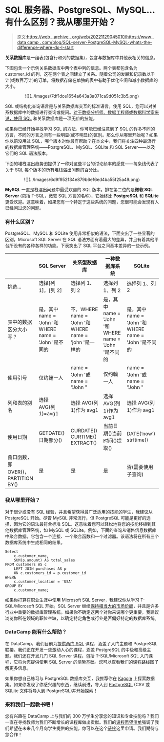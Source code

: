 # SQL 服务器、PostgreSQL、MySQL...有什么区别？我从哪里开始？

> 原文:[https://web . archive . org/web/20221129045010/https://www . data camp . com/blog/SQL-server-PostgreSQL-MySQL-whats-the-difference-where-do-I-start](https://web.archive.org/web/20221129045010/https://www.datacamp.com/blog/sql-server-postgresql-mysql-whats-the-difference-where-do-i-start)

**关系数据库**是一组表(包含行和列的数据集)，包含与数据库中其他表相关的信息。

下图包含一个示例关系数据库中两个表中列的信息。两个表都包含名为 customer_id 的列，这在两个表之间建立了关系。随着公司的发展和记录数以千计(或数百万计)的订单，将数据存储在单独的表中有助于优化空间和减小数据库的大小。

<center>![](../Images/7df1dce1654a643a3a071ca9d051c3b5.png)</center>

SQL 或结构化查询语言是与关系数据库交互的标准语言。使用 SQL，您可以对关系数据库中的数据进行查询或提问。[对于数据分析师、数据工程师或数据科学家来说，使用 SQL](https://web.archive.org/web/20221212193331/https://www.datacamp.com/learn/sql) 和关系数据库是一项无价的技能。

如果你已经开始寻找学习 SQL 的方法，你可能已经注意到了 SQL 的许多不同的方言，不同的方言之间有一些明显(或不明显)的区别。那么你从哪里开始呢？如果你以前没用过 SQL，哪个版本对你最有帮助？在本文中，我们将关注四种最流行的数据库管理系统——PostgreSQL、MySQL、SQLite 和 SQL Server——以及它们的 SQL 语法版本。

下面的堆栈溢出趋势图提供了一种对这些平台的讨论频率的感觉——每条线代表了关于 SQL 每个版本的所有堆栈溢出问题的百分比。

<center>![](../Images/6d9f952134e879b6ef6ed4ba55f25a49.png)</center>

**MySQL** 一直是栈溢出问题中最受欢迎的 SQL 版本。排在第二位的是**微软 SQL Server** (包括 T-SQL，微软 SQL 方言的名称)，它始终比 **PostgreSQL** 和 **SQLite** 更受欢迎。这意味着，如果您有一个特定于这些系统的问题，您很可能会发现有人已经问过您的问题。

### 有什么区别？

PostgreSQL、MySQL 和 SQLite 使用非常相似的语法，下面突出了一些显著的区别。Microsoft SQL Server 在 SQL 语法方面有着最大的差异，并且有着其他平台所没有的各种各样的功能。下表突出了 SQL 平台之间基本差异的一些示例。

|   | SQL Server | 关系型数据库 | 一种数据库系统 | SQLite |
| --- | --- | --- | --- | --- |
| 挑选... | 选择[列 1]，[列 2] | 选择列 1、列 2 | 选择列 1、列 2 | 选择列 1、列 2 |
| 表中的数据区分大小写？ | 是，其中 name = 'John '和 WHERE name = 'John '是不同的 | 不，WHERE name = 'John '和 WHERE name = 'john '是一样的 | 是，其中 name = 'John '和 WHERE name = 'John '是不同的 | 是，其中 name = 'John '和 WHERE name = 'John '是不同的 |
| 使用引号 | 仅约翰一人 | name = 'John '或 name = "John " | 仅约翰一人 | name = 'John '或 name = "John " |
| 列和表的别名 | 选择 AVG(列 1)=avg1 | 选择 AVG(列 1)作为 avg1 | 选择 AVG(列 1)作为 avg1 | 选择 AVG(列 1)作为 avg1 |
| 使用日期 | GETDATE()日期部分() | CURDATE() CURTIME() EXTRACT() | 当前日期()当前时间()提取() | DATE(‘now’) strftime() |
| 窗口函数，即 OVER()，PARTITION BY() | 是 | 是 | 是 | 否(需要使用子查询) |

### 我从哪里开始？

对于很少或没有 SQL 经验，并且希望获得最广泛适用的技能的学生，我建议从 PostgreSQL 开始。尽管 MySQL 非常流行，但 PostgreSQL 可能是更好的选择，因为它的语法最符合标准 SQL。这意味着您可以轻松地将您的技能移植到其他数据库管理系统，如 MySQL 或 SQLite。例如，下面的查询从销售信息数据库中聚合数据。它包含一个连接、一个聚合函数和一个过滤器。该语法将在所有三个数据库系统中生成相同的结果。

```
Select    
    c.customer_name,
    SUM(p.amount) AS total_sales
FROM customers AS c
    LEFT JOIN purchases AS p
    ON c.customers_id = p.customer_id
WHERE
    c.customer_location = 'USA'
GROUP BY
    c.customer_name; 
```

如果你打算在职业生涯中使用 Microsoft SQL Server，我建议你从学习 T-SQL/Microsoft SQL 开始。SQL Server 继续[保持相当大的市场份额](https://web.archive.org/web/20221212193331/https://insights.stackoverflow.com/survey/2018/#technology-databases)，并且是许多行业中重要的数据库管理系统。如果你不确定这两个对你来说哪个更重要，我建议浏览你所在领域的职位空缺，以确定特定角色或行业是否偏好特定的数据库系统。

### DataCamp 能有什么帮助？

在 DataCamp，我们目前为[提供两门 SQL](https://web.archive.org/web/20221212193331/https://www.datacamp.com/courses/tech:sql) 课程，涵盖了入门主题和 PostgreSQL 联接。我们正在开发一些激动人心的课程，涵盖 PostgreSQL 的中级和高级主题。我们还在开发几门 SQL Server 课程，包括 T-SQL/Microsoft SQL 入门课程，它将为您提供使用 SQL Server 的清晰基础。您可以查看我们的[课程路线图](https://web.archive.org/web/20221212193331/https://trello.com/b/BLplifUB/datacamp-course-roadmap)了解更多信息。

如果你想自己练习与 PostgreSQL 数据库交互，我推荐你在 [Kaggle](https://web.archive.org/web/20221212193331/https://www.kaggle.com/datasets) 上探索数据集。如果你发现了你感兴趣的东西，继续前进，导入到 [PostgreSQL](https://web.archive.org/web/20221212193331/https://www.postgresql.org/) (CSV 或 SQLite 文件将导入到 PostgreSQL)并开始探索！

### 来和我们一起教书吧！

您有兴趣在 DataCamp 上与我们的 300 万学生分享您的知识和专业技能吗？我们一直在寻找教师为我们不断增长的课程库做出贡献。我们的[课程愿望清单](https://web.archive.org/web/20221212193331/https://docs.google.com/spreadsheets/d/1iqtAIifjaSurddhSkg_hlf-VydL7L-I8ccUETgEu5Tw/edit?usp=sharing)强调了我们希望在未来几个月向学生提供的技能。你可以在这个[链接](https://web.archive.org/web/20221212193331/https://grnh.se/41d4fc591)这里申请。我们期待与您合作！